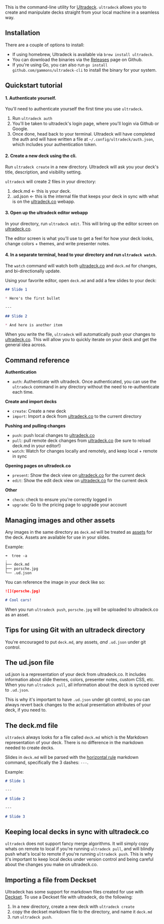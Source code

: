 This is the command-line utility for [Ultradeck](https://ultradeck.co).  `ultradeck` allows you to create and manipulate decks straight from your local machine in a seamless way.

## Installation

There are a couple of options to install:

* If using homebrew, Ultradeck is available via `brew install ultradeck`.
* You can download the binaries via the [Releases](https://github.com/gammons/ultradeck-cli/releases) page on Github.
* If you're using Go, you can also run `go install github.com/gammons/ultradeck-cli` to install the binary for your system.

## Quickstart tutorial

#### 1. Authenticate yourself.

You'll need to authenticate yourself the first time you use `ultradeck`.

1. Run `ultradeck auth`
2. You'll be taken to ultradeck's login page, where you'll login via Github or Google.
3. Once done, head back to your terminal. Ultradeck will have completed the auth and will have written a file at `~/.config/ultradeck/auth.json`, which includes your authentication token.

#### 2. Create a new deck using the cli.

Run `ultradeck create` in a new directory.  Ultradeck will ask you your deck's title, description, and visibility setting.

`ultradeck` will create 2 files in your directory:

1. deck.md <- this is your deck.
2. .ud.json <- this is the internal file that keeps your deck in sync with what is on the [ultradeck.co](https://ultradeck.co) webapp.

#### 3. Open up the ultradeck editor webapp

In your directory, run `ultradeck edit`.  This will bring up the editor screen on [ultradeck.co](https://ultradeck.co).

The editor screen is what you'll use to get a feel for how your deck looks, change colors + themes, and write presenter notes.

#### 4. In a separate terminal, head to your directory and run `ultradeck watch`.

The `watch` command will watch both [ultradeck.co](https://ultradeck.co) and `deck.md` for changes, and bi-directionally update.

Using your favorite editor, open `deck.md` and add a few slides to your deck:

```markdown
## Slide 1

* Here's the first bullet

---

## Slide 2

* And here is another item
```

When you write the file, `ultradeck` will automatically push your changes to [ultradeck.co](https://ultradeck.co).  This will allow you to quickly iterate on your deck and get the general idea across.

## Command reference

**Authentication**

* `auth`:  Authenticate with ultradeck.  Once authenticated, you can use the `ultradeck` command in any directory without the need to re-authenticate each time.

**Create and import decks**

* `create`: Create a new deck
* `import`: Import a deck from [ultradeck.co](https://ultradeck.co) to the current directory

**Pushing and pulling changes**

* `push`: push local changes to [ultradeck.co](https://ultradeck.co)
* `pull`: pull remote deck changes from [ultradeck.co](https://ultradeck.co) (be sure to reload deck.md in your editor!)
* `watch`: Watch for changes locally and remotely, and keep local + remote in sync

**Opening pages on ultradeck.co**

* `present`: Show the deck view on [ultradeck.co](https://ultradeck.co) for the current deck
* `edit`: Show the edit deck view on [ultradeck.co](https://ultradeck.co) for the current deck

**Other**

* `check`: check to ensure you're correctly logged in
* `upgrade`: Go to the pricing page to upgrade your account

## Managing images and other assets

Any images in the same directory as `deck.md` will be treated as [assets](https://docs.ultradeck.co/#assets) for the deck.  Assets are available for use in your slides.

Example:

```
➜  tree -a
.
├── deck.md
├── porsche.jpg
└── .ud.json
```

You can reference the image in your deck like so:

```markdown
![](porsche.jpg)

# Cool cars!
```

When you run `ultradeck push`, `porsche.jpg` will be uploaded to ultradeck.co as an asset.

## Tips for using Git with an ultradeck directory

You're encouraged to put `deck.md`, any assets, _and_ `.ud.json` under git control.

## The ud.json file

ud.json is a representation of your deck from ultradeck.co.  It includes information about slide themes, colors, presenter notes, custom CSS, etc.  When you run `ultradeck pull`, all information about the deck is synced over to `.ud.json`.

This is why it's important to have `.ud.json` under git control, so you can always revert back changes to the actual presentation attributes of your deck, if you need to.

## The deck.md file

`ultradeck` always looks for a file called `deck.md` which is the Markdown representation of your deck.  There is no difference in the markdown needed to create decks.

Slides in `deck.md` will be parsed with the [horizontal rule](https://github.com/adam-p/markdown-here/wiki/Markdown-Cheatsheet#hr) markdown command, specifically the 3 dashes: `---`.

Example:

```markdown
# Slide 1

---

# Slide 2

---

# Slide 3
```

## Keeping local decks in sync with ultradeck.co

`ultradeck` does not support fancy merge algorithms.  It will simply copy whats on remote to local if you're running `ultradeck pull`, and will blindly push what's local to remote if you're running `ultradeck push`. This is why it's important to keep local decks under version control and being careful about the changes you make on ultradeck.co.

## Importing a file from Deckset

Ultradeck has some support for markdown files created for use with [Deckset](https://www.decksetapp.com/).  To use a Deckset file with ultradeck, do the following:

1. In a new directory, create a new deck with `ultradeck create`
2. copy the deckset markdown file to the directory, and name it `deck.md`
3. run `ultradeck push`.
